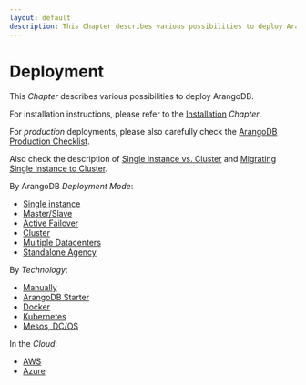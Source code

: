 ```yaml
---
layout: default
description: This Chapter describes various possibilities to deploy ArangoDB
---
```

Deployment
==========

This _Chapter_ describes various possibilities to deploy ArangoDB.

For installation instructions, please refer to the [Installation](installation.html) _Chapter_.

For _production_ deployments, please also carefully check the
[ArangoDB Production Checklist](deployment-productionchecklist.html).

Also check the description of
[Single Instance vs. Cluster](architecture-singleinstancevscluster.html) and
[Migrating Single Instance to Cluster](deployment-migratingsingleinstancecluster.html).

By ArangoDB _Deployment Mode_:

- [Single instance](deployment-singleinstance.html)
- [Master/Slave](deployment-masterslave.html)
- [Active Failover](deployment-activefailover.html)
- [Cluster](deployment-cluster.html)
- [Multiple Datacenters](deployment-dc2dc.html) 
- [Standalone Agency](deployment-standaloneagency.html) 

By _Technology_:

- [Manually](deployment-manually.html)
- [ArangoDB Starter](deployment-arangodbstarter.html)
- [Docker](deployment-docker.html)
- [Kubernetes](deployment-kubernetes.html)
- [Mesos, DC/OS](deployment-dcos.html)

In the _Cloud_:

- [AWS](deployment-cloud-aws.html)
- [Azure](deployment-cloud-azure.html)
